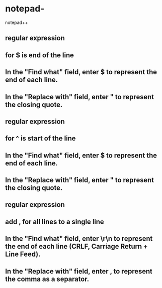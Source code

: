 # notepad-
notepad++

## regular expression 
## for $ is end of the line 
## In the "Find what" field, enter $ to represent the end of each line.
## In the "Replace with" field, enter " to represent the closing quote.


## regular expression 
## for ^ is start of the line 
## In the "Find what" field, enter $ to represent the end of each line.
## In the "Replace with" field, enter " to represent the closing quote.

## regular expression 
## add , for all lines to a single line 
## In the "Find what" field, enter \r\n to represent the end of each line (CRLF, Carriage Return + Line Feed).
## In the "Replace with" field, enter , to represent the comma as a separator.


